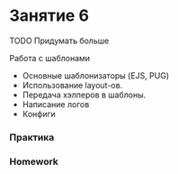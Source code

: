 # Занятие 6

TODO Придумать больше

Работа с шаблонами  
 - Основные шаблонизаторы (EJS, PUG)  
 - Использование layout-ов.  
 - Передача хэлперов в шаблоны.  
 - Написание логов  
 - Конфиги  

### Практика

### Homework